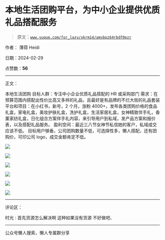 # 本地生活团购平台，为中小企业提供优质礼品搭配服务

> 原文：[`www.yuque.com/for_lazy/xkrm14/amvbpz64rbdf0ezr`](https://www.yuque.com/for_lazy/xkrm14/amvbpz64rbdf0ezr)

作者： 薄荷 Heidi

日期：2024-02-29

点赞数：**56**

* * *

正文：

本地生活团购 目标人群：专注中小企业优质礼品搭配的 HR 或采购部门 需求：在预算范围内搭配出性价比高又多样的礼品，且最好是有品牌的不烂大街的礼品套装
平台和项目：在小红书，新号，2 个月，涨粉 4000+，发布各类团购价格的食品礼盒，家电礼盒，美妆护肤礼盒，洗护礼盒，生活家居礼盒，女神精致伴手礼，香薰家纺礼盒，日化组合方案伴手礼内容，来引导用户到私域，发产品方案和报价表，以及搭配礼品服务。
盈利空间：最近三八节女神节私信她的客户，私域成交应该不低。
目标用户够垂，公司团购数量不低，可选择性多，懒人搭配，还有团购价，可印公司 logo，成交金额肯定不低。

![](img/7fc57673686fa11309d4f6020a52c43d.png)

![](img/f6632ce113a5fd1b17e3217473c1f1b5.png)

![](img/317668d6d9648ff4083e1195fa995ef9.png)

![](img/fde3f6b5464659b469189b2d4e99437d.png)

![](img/a682a30eb548a9eb4065e7b30f78ea0a.png)

![](img/993e552814f1d49f3b4209be50f2b449.png)

* * *

评论区：

时光 : 首先货源怎么解决啊 这种如果没有货源 不好做吧、

* * *

公众号懒人搜索，懒人专属群分享